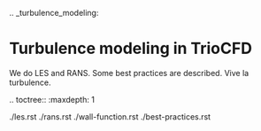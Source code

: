 .. _turbulence_modeling:

Turbulence modeling in TrioCFD
==============================

We do LES and RANS. Some best practices are described. Vive la turbulence.

.. toctree::
   :maxdepth: 1

   ./les.rst
   ./rans.rst
   ./wall-function.rst
   ./best-practices.rst
